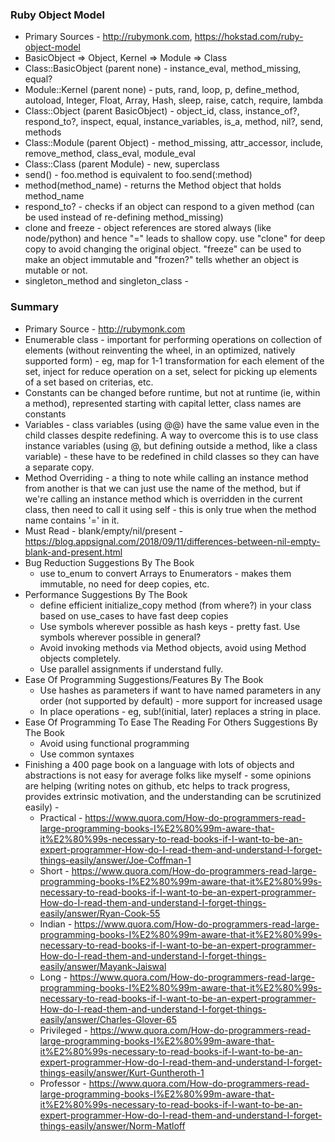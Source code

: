### Ruby Object Model
  * Primary Sources - http://rubymonk.com, https://hokstad.com/ruby-object-model
  * BasicObject => Object, Kernel => Module => Class
  * Class::BasicObject (parent none) - instance\_eval, method\_missing, equal?
  * Module::Kernel (parent none) - puts, rand, loop, p, define\_method, autoload, Integer, Float, Array, Hash, sleep, raise, catch, require, lambda
  * Class::Object (parent BasicObject) - object\_id, class, instance\_of?, respond\_to?, inspect, equal, instance\_variables, is\_a, method, nil?, send, methods
  * Class::Module (parent Object) - method\_missing, attr\_accessor, include, remove\_method, class\_eval, module\_eval
  * Class::Class (parent Module) - new, superclass
  * send() - foo.method is equivalent to foo.send(:method)
  * method(method\_name) - returns the Method object that holds method\_name
  * respond\_to? - checks if an object can respond to a given method (can be used instead of re-defining method\_missing)
  * clone and freeze - object references are stored always (like node/python) and hence "=" leads to shallow copy. use "clone" for deep copy to avoid changing the
    original object. "freeze" can be used to make an object immutable and "frozen?" tells whether an object is mutable or not.
  * singleton\_method and singleton\_class - 

### Summary
  * Primary Source - http://rubymonk.com
  * Enumerable class - important for performing operations on collection of elements (without reinventing the wheel, in an optimized, natively supported form) - eg,
    map for 1-1 transformation for each element of the set, inject for reduce operation on a set, select for picking up elements of a set based on criterias, etc.
  * Constants can be changed before runtime, but not at runtime (ie, within a method), represented starting with capital letter, class names are constants
  * Variables - class variables (using @@) have the same value even in the child classes despite redefining. A way to overcome this is to use class instance 
    variables (using @, but defining outside a method, like a class variable) - these have to be redefined in child classes so they can have a separate copy.
  * Method Overriding - a thing to note while calling an instance method from another is that we can just use the name of the method, but if we're calling an
    instance method which is overridden in the current class, then need to call it using self - this is only true when the method name contains '=' in it.
  * Must Read - blank/empty/nil/present - https://blog.appsignal.com/2018/09/11/differences-between-nil-empty-blank-and-present.html
  * Bug Reduction Suggestions By The Book
    - use to\_enum to convert Arrays to Enumerators - makes them immutable, no need for deep copies, etc.
  * Performance Suggestions By The Book
    - define efficient initialize\_copy method (from where?) in your class based on use\_cases to have fast deep copies
    - Use symbols wherever possible as hash keys - pretty fast. Use symbols wherever possible in general?
    - Avoid invoking methods via Method objects, avoid using Method objects completely.
    - Use parallel assignments if understand fully.
  * Ease Of Programming Suggestions/Features By The Book
    - Use hashes as parameters if want to have named parameters in any order (not supported by default) - more support for increased usage
    - In place operations - eg, sub!(initial, later) replaces a string in place.
  * Ease Of Programming To Ease The Reading For Others Suggestions By The Book
    - Avoid using functional programming
    - Use common syntaxes
  * Finishing a 400 page book on a language with lots of objects and abstractions is not easy for average folks like myself - some opinions are helping (writing
    notes on github, etc helps to track progress, provides extrinsic motivation, and the understanding can be scrutinized easily) -
    - Practical - https://www.quora.com/How-do-programmers-read-large-programming-books-I%E2%80%99m-aware-that-it%E2%80%99s-necessary-to-read-books-if-I-want-to-be-an-expert-programmer-How-do-I-read-them-and-understand-I-forget-things-easily/answer/Joe-Coffman-1
    - Short - https://www.quora.com/How-do-programmers-read-large-programming-books-I%E2%80%99m-aware-that-it%E2%80%99s-necessary-to-read-books-if-I-want-to-be-an-expert-programmer-How-do-I-read-them-and-understand-I-forget-things-easily/answer/Ryan-Cook-55
    - Indian - https://www.quora.com/How-do-programmers-read-large-programming-books-I%E2%80%99m-aware-that-it%E2%80%99s-necessary-to-read-books-if-I-want-to-be-an-expert-programmer-How-do-I-read-them-and-understand-I-forget-things-easily/answer/Mayank-Jaiswal
    - Long - https://www.quora.com/How-do-programmers-read-large-programming-books-I%E2%80%99m-aware-that-it%E2%80%99s-necessary-to-read-books-if-I-want-to-be-an-expert-programmer-How-do-I-read-them-and-understand-I-forget-things-easily/answer/Charles-Glover-65
    - Privileged - https://www.quora.com/How-do-programmers-read-large-programming-books-I%E2%80%99m-aware-that-it%E2%80%99s-necessary-to-read-books-if-I-want-to-be-an-expert-programmer-How-do-I-read-them-and-understand-I-forget-things-easily/answer/Kurt-Guntheroth-1
    - Professor - https://www.quora.com/How-do-programmers-read-large-programming-books-I%E2%80%99m-aware-that-it%E2%80%99s-necessary-to-read-books-if-I-want-to-be-an-expert-programmer-How-do-I-read-them-and-understand-I-forget-things-easily/answer/Norm-Matloff

